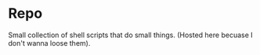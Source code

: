 # Repo
Small collection of shell scripts that do small things. (Hosted here becuase I don't wanna loose them).
